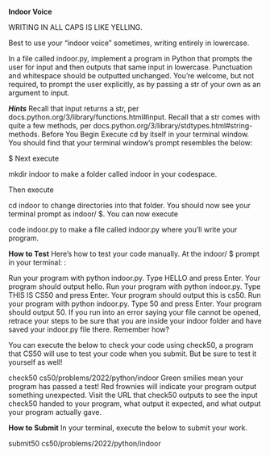 **Indoor Voice**

WRITING IN ALL CAPS IS LIKE YELLING.

Best to use your “indoor voice” sometimes, writing entirely in lowercase.

In a file called indoor.py, implement a program in Python that prompts the user for input and then outputs that same input in lowercase. Punctuation and whitespace should be outputted unchanged. You’re welcome, but not required, to prompt the user explicitly, as by passing a str of your own as an argument to input.

***Hints***
Recall that input returns a str, per docs.python.org/3/library/functions.html#input.
Recall that a str comes with quite a few methods, per docs.python.org/3/library/stdtypes.html#string-methods.
Before You Begin
Execute cd by itself in your terminal window. You should find that your terminal window’s prompt resembles the below:

$
Next execute

mkdir indoor
to make a folder called indoor in your codespace.

Then execute

cd indoor
to change directories into that folder. You should now see your terminal prompt as indoor/ $. You can now execute

code indoor.py
to make a file called indoor.py where you’ll write your program.

**How to Test**
Here’s how to test your code manually. At the indoor/ $ prompt in your terminal: :

Run your program with python indoor.py. Type HELLO and press Enter. Your program should output hello.
Run your program with python indoor.py. Type THIS IS CS50 and press Enter. Your program should output this is cs50.
Run your program with python indoor.py. Type 50 and press Enter. Your program should output 50.
If you run into an error saying your file cannot be opened, retrace your steps to be sure that you are inside your indoor folder and have saved your indoor.py file there. Remember how?

You can execute the below to check your code using check50, a program that CS50 will use to test your code when you submit. But be sure to test it yourself as well!

check50 cs50/problems/2022/python/indoor
Green smilies mean your program has passed a test! Red frownies will indicate your program output something unexpected. Visit the URL that check50 outputs to see the input check50 handed to your program, what output it expected, and what output your program actually gave.

**How to Submit**
In your terminal, execute the below to submit your work.

submit50 cs50/problems/2022/python/indoor